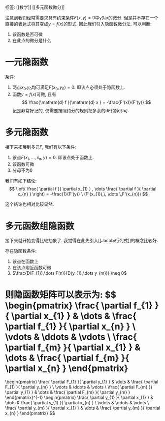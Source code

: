 标签: [[数学]] [[多元函数微分]] 

注意到我们经常需要求具有约束条件$F(x,y) = 0$中y对x的微分. 但是并不存在一个直接的表达式将其变成$y = f(x)$的形式. 因此我们引入隐函数微分法. 可以判断: 
1. 该函数是否可微
2. 在此点的微分是什么

# 一元隐函数

条件: 
1. 两点$x_{0}. y_{0}$均可满足$F(x_{0}, y_{0}) = 0$. 即该点必须处于隐函数上. 
2. 函数$y = f(x)$可微, 且有
$$
\frac{\mathrm{d} f }{\mathrm{d} x } = -\frac{F'(x)}{F'(y)}
$$
记是非常好记的, 仅需要按照约分的规则把多余的$\mathrm{d} F$约掉即可. 

# 多元隐函数

接下来拓展到多元$F$, 我们有以下条件: 
1. 该点$F(x_{1}, \dots, x_{n}, y) = 0$. 即该点处于函数上. 
2. 该函数可微
3. 分母不为0

我们有如下结论: 
$$
\left( \frac{ \partial f }{ \partial x_{1} } , \dots \frac{ \partial f }{ \partial x_{n} }  \right) = -\frac{1}{F'(y)} \ (F'(x_{1}),\, \dots \,F'(x_{n}))
$$

这个结论也相对比较显然. 

# 多元函数组隐函数

接下来就开始变得比较抽象了. 我觉得在此先引入[[Jacobi行列式]]的概念比较好. 

存在隐函数条件: 
1. 该点在函数上
2. 在该点附近函数可微
3. $\frac{D(F_{1}),\dots F(n)}{D(y_{1},\dots y_{m})} \neq 0$

则隐函数矩阵可以表示为: 
$$
\begin{pmatrix}
\frac{ \partial f_{1} }{ \partial x_{1} }  & \dots & \frac{ \partial f_{1} }{ \partial x_{n} }  \\
\vdots &  \ddots &  \vdots \\
\frac{ \partial f_{m} }{ \partial x_{1} }  & \dots & \frac{ \partial f_{m} }{ \partial x_{n} } 
\end{pmatrix}
=
\begin{pmatrix}
\frac{ \partial F_{1} }{ \partial y_{1} }  & \dots & \frac{ \partial F_{1} }{ \partial y_{m} }  \\
\vdots &  \ddots &  \vdots \\
\frac{ \partial F_{m} }{ \partial y_{1} }  & \dots & \frac{ \partial F_{m} }{ \partial y_{m} } 
\end{pmatrix}^{-1}
\begin{pmatrix}
\frac{ \partial y_{1} }{ \partial x_{1} }  & \dots & \frac{ \partial y_{1} }{ \partial x_{n} }  \\
\vdots &  \ddots &  \vdots \\
\frac{ \partial y_{m} }{ \partial x_{1} }  & \dots & \frac{ \partial y_{m} }{ \partial x_{n} } 
\end{pmatrix}
$$